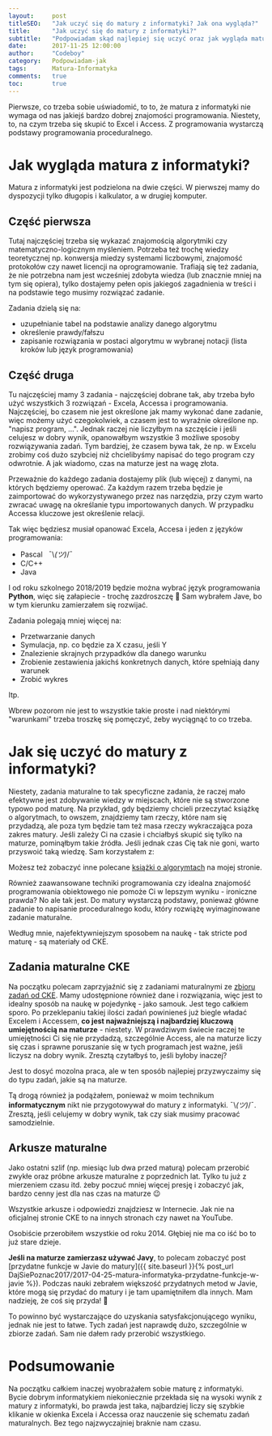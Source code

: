 ```yaml
---
layout:     post
titleSEO:	"Jak uczyć się do matury z informatyki? Jak ona wygląda?"
title:      "Jak uczyć się do matury z informatyki?"
subtitle:   "Podpowiadam skąd najlepiej się uczyć oraz jak wygląda matura z informatyki"
date:       2017-11-25 12:00:00
author:     "Codeboy"
category:   Podpowiadam-jak
tags:	    Matura-Informatyka
comments:   true
toc:        true
---
```


Pierwsze, co trzeba sobie uświadomić, to to, że matura z informatyki nie wymaga od nas jakiejś bardzo dobrej znajomości programowania. Niestety, to, na czym trzeba się skupić to Excel i Access. Z programowania wystarczą podstawy programowania proceduralnego.

# Jak wygląda matura z informatyki?
Matura z informatyki jest podzielona na dwie części. W pierwszej mamy do dyspozycji tylko długopis i kalkulator, a w drugiej komputer.

## Część pierwsza

Tutaj najczęściej trzeba się wykazać znajomością algorytmiki czy matematyczno-logicznym myśleniem. Potrzeba też trochę wiedzy teoretycznej np. konwersja miedzy systemami liczbowymi, znajomość protokołów czy nawet licencji na oprogramowanie. Trafiają się też zadania, że nie potrzebna nam jest wcześniej zdobyta wiedza (lub znacznie mniej na tym się opiera), tylko dostajemy pełen opis jakiegoś zagadnienia w treści i na podstawie tego musimy rozwiązać zadanie.

Zadania dzielą się na:
- uzupełnianie tabel na podstawie analizy danego algorytmu
- określenie prawdy/fałszu
- zapisanie rozwiązania w postaci algorytmu w wybranej notacji (lista kroków lub język programowania)

## Część druga

Tu najczęściej mamy 3 zadania - najczęściej dobrane tak, aby trzeba było użyć wszystkich 3 rozwiązań - Excela, Accessa i programowania. Najczęściej, bo czasem nie jest określone jak mamy wykonać dane zadanie, więc możemy użyć czegokolwiek, a czasem jest to wyraźnie określone np. "napisz program, ...". Jednak raczej nie liczyłbym na szczęście i jeśli celujesz w dobry wynik, opanowałbym wszystkie 3 możliwe sposoby rozwiązywania zadań. Tym bardziej, że czasem bywa tak, że np. w Excelu zrobimy coś dużo szybciej niż chcielibyśmy napisać do tego program czy odwrotnie. A jak wiadomo, czas na maturze jest na wagę złota.

Przeważnie do każdego zadania dostajemy plik (lub więcej) z danymi, na których będziemy operować. Za każdym razem trzeba będzie je zaimportować do wykorzystywanego przez nas narzędzia, przy czym warto zwracać uwagę na określanie typu importowanych danych.
W przypadku Accessa kluczowe jest określenie relacji.

Tak więc będziesz musiał opanować Excela, Accesa i jeden z języków programowania:
- Pascal &nbsp; ¯\\_(ツ)_/¯
- C/C++
- Java

I od roku szkolnego 2018/2019 będzie można wybrać język
programowania **Python**, więc się załapiecie - trochę zazdroszczę :slightly_smiling_face: Sam wybrałem Jave, bo w tym kierunku zamierzałem się rozwijać.

Zadania polegają mniej więcej na:

- Przetwarzanie danych
- Symulacja, np. co będzie za X czasu, jeśli Y
- Znalezienie skrajnych przypadków dla danego warunku
- Zrobienie zestawienia jakichś konkretnych danych, które spełniają dany warunek
- Zrobić wykres

Itp.

Wbrew pozorom nie jest to wszystkie takie proste i nad niektórymi "warunkami" trzeba troszkę się pomęczyć, żeby wyciągnąć to co trzeba.

# Jak się uczyć do matury z informatyki?

Niestety, zadania maturalne to tak specyficzne zadania, że raczej mało efektywne jest zdobywanie wiedzy w miejscach, które nie są stworzone typowo pod maturę. Na przykład, gdy będziemy chcieli przeczytać książkę o algorytmach, to owszem, znajdziemy tam rzeczy, które nam się przydadzą, ale poza tym będzie tam też masa rzeczy wykraczająca poza zakres matury. Jeśli zależy Ci na czasie i chciałbyś skupić się tylko na maturze, pominąłbym takie źródła. Jeśli jednak czas Cię tak nie goni, warto przyswoić taką wiedzę. Sam korzystałem z:

<div class="book">
    <script src="https://helion.pl/plugins/new/ksiazkasm.phi?id=algbet&nr=9102Q&size=181&utf8=1"></script>
</div>

Możesz też zobaczyć inne polecane [książki o algorymtach](https://jaki-jezyk-programowania.pl/ksiazki/najlepsze-ksiazki-o-algorytmach/) na mojej stronie.

Również zaawansowane techniki programowania czy idealna znajomość programowania obiektowego nie pomoże Ci w lepszym wyniku - ironiczne prawda? No ale tak jest. Do matury wystarczą podstawy, ponieważ główne zadanie to napisanie proceduralnego kodu, który rozwiążę wyimaginowane zadanie maturalne.

Według mnie, najefektywniejszym sposobem na naukę - tak stricte pod maturę - są materiały od CKE.

## Zadania maturalne CKE
Na początku polecam zaprzyjaźnić się z zadaniami maturalnymi ze [zbioru zadań od CKE](https://www.cke.edu.pl/egzamin-maturalny/egzamin-w-nowej-formule/materialy-dodatkowe/materialy-dla-uczniow-i-nauczycieli/zbiory-zadan/). Mamy udostępnione również dane i rozwiązania, więc jest to idealny sposób na naukę w pojedynkę - jako samouk. Jest tego całkiem sporo. Po przeklepaniu takiej ilości zadań powinieneś już biegle władać Excelem i Accessem, **co jest najważniejszą i najbardziej kluczową umiejętnością na maturze** - niestety. W prawdziwym świecie raczej te umiejętności Ci się nie przydadzą, szczególnie Access, ale na maturze liczy się czas i sprawne poruszanie się w tych programach jest ważne, jeśli liczysz na dobry wynik. Zresztą czytałbyś to, jeśli byłoby inaczej?

 Jest to dosyć mozolna praca, ale w ten sposób najlepiej przyzwyczaimy się do typu zadań, jakie są na maturze.

Tą drogą również ja podążałem, ponieważ w moim technikum **informatycznym** nikt nie przygotowywał do matury z informatyki. ¯\\_(ツ)_/¯. Zresztą, jeśli celujemy w dobry wynik, tak czy siak musimy pracować samodzielnie.

## Arkusze maturalne
Jako ostatni szlif (np. miesiąc lub dwa przed maturą) polecam przerobić zwykłe oraz próbne arkusze maturalne z poprzednich lat. Tylko tu już z mierzeniem czasu itd. żeby poczuć mniej więcej presję i zobaczyć jak, bardzo cenny jest dla nas czas na maturze :wink:

Wszystkie arkusze i odpowiedzi znajdziesz w Internecie. Jak nie na oficjalnej stronie CKE to na innych stronach czy nawet na YouTube.

Osobiście przerobiłem wszystkie od roku 2014. Głębiej nie ma co iść bo to już stare dzieje.

**Jeśli na maturze zamierzasz używać Javy**, to polecam zobaczyć post [przydatne funkcje w Javie do matury]({{ site.baseurl }}{% post_url DajSiePoznac2017/2017-04-25-matura-informatyka-przydatne-funkcje-w-javie %}). Podczas nauki zebrałem większość przydatnych metod w Javie, które mogą się przydać do matury i je tam upamiętniłem dla innych. Mam nadzieję, że coś się przyda! :slightly_smiling_face:

To powinno być wystarczające do uzyskania satysfakcjonującego wyniku, jednak nie jest to łatwe. Tych zadań jest naprawdę dużo, szczególnie w zbiorze zadań. Sam nie dałem rady przerobić wszystkiego.

# Podsumowanie
Na początku całkiem inaczej wyobrażałem sobie maturę z informatyki. Bycie dobrym informatykiem niekoniecznie przekłada się na wysoki wynik z matury z informatyki, bo prawda jest taka, najbardziej liczy się szybkie klikanie w okienka Excela i Accessa oraz nauczenie się schematu zadań maturalnych. Bez tego najzwyczajniej braknie nam czasu.
